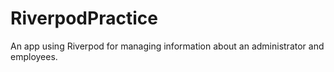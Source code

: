 # RiverpodPractice
An app using Riverpod for managing information about an administrator and employees.
